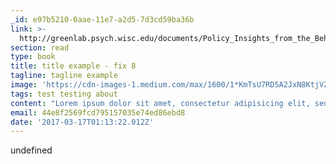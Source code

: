 ```yaml
---
_id: e97b5210-0aae-11e7-a2d5-7d3cd59ba36b
link: >-
  http://greenlab.psych.wisc.edu/documents/Policy_Insights_from_the_Behavioral_and_Brain_Sciences-2015-Green-101-10.pdf
section: read
type: book
title: title example - fix 8
tagline: tagline example
image: 'https://cdn-images-1.medium.com/max/1600/1*KmTsU7RD5A2JxN8KtjVZ9w.png'
tags: test testing about
content: "Lorem ipsum dolor sit amet, consectetur adipisicing elit, sed do eiusmod\r\ntempor incididunt ut labore et dolore magna aliqua. Ut enim ad minim veniam,\r\nquis nostrud exercitation ullamco laboris nisi ut aliquip ex ea commodo\r\nconsequat. Duis aute irure dolor in reprehenderit in voluptate velit esse\r\ncillum dolore eu fugiat nulla pariatur. Excepteur sint occaecat cupidatat non\r\nproident, sunt in culpa qui officia deserunt mollit anim id est laborum."
email: 44e8f2569fcd795157035e74ed86ebd8
date: '2017-03-17T01:13:22.012Z'
---
```

undefined

